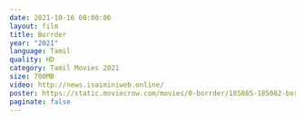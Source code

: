 ```yaml
---
date: 2021-10-16 00:00:06
layout: film
title: Borrder
year: "2021"
language: Tamil
quality: HD
category: Tamil Movies 2021
size: 700MB
video: http://news.isaiminiweb.online/
poster: https://static.moviecrow.com/movies/0-borrder/185085-185082-borrder%20tamil%20poster-px144.jpg
paginate: false
---
```

